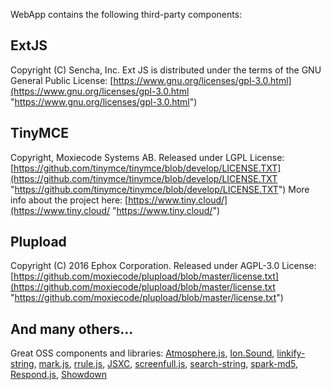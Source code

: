WebApp contains the following third-party components:

## ExtJS
Copyright (C) Sencha, Inc. Ext JS is distributed under the terms of the GNU General Public License: [https://www.gnu.org/licenses/gpl-3.0.html](https://www.gnu.org/licenses/gpl-3.0.html "https://www.gnu.org/licenses/gpl-3.0.html")

## TinyMCE
Copyright, Moxiecode Systems AB. Released under LGPL License: [https://github.com/tinymce/tinymce/blob/develop/LICENSE.TXT](https://github.com/tinymce/tinymce/blob/develop/LICENSE.TXT "https://github.com/tinymce/tinymce/blob/develop/LICENSE.TXT")
More info about the project here: [https://www.tiny.cloud/](https://www.tiny.cloud/ "https://www.tiny.cloud/")

## Plupload
Copyright (C) 2016 Ephox Corporation. Released under AGPL-3.0 License: [https://github.com/moxiecode/plupload/blob/master/license.txt](https://github.com/moxiecode/plupload/blob/master/license.txt "https://github.com/moxiecode/plupload/blob/master/license.txt")

## And many others...
Great OSS components and libraries: [Atmosphere.js](https://github.com/Atmosphere/atmosphere-javascript "Atmosphere.js"), [Ion.Sound](https://github.com/IonDen/ion.sound "Ion.Sound"), [linkify-string](https://soapbox.github.io/linkifyjs/docs/linkify-string.html "linkify-string"), [mark.js](https://markjs.io/ "mark.js"), [rrule.js](https://github.com/jakubroztocil/rrule "rrule.js"), [JSXC](https://www.jsxc.org/ "JSXC"), [screenfull.js](https://github.com/sindresorhus/screenfull.js/ "screenfull.js"), [search-string](https://github.com/mixmaxhq/search-string "search-string"), [spark-md5](https://github.com/satazor/js-spark-md5 "spark-md5"), [Respond.js](https://github.com/scottjehl/Respond "Respond.js"), [Showdown](http://showdownjs.com/ "Showdown")